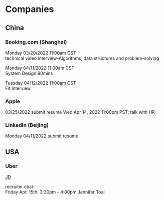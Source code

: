 # Companies

## China

### Booking.com (Shanghai)

Monday 03/20/2022 11:00am CST <br />
technical video interview-Algorithms, data structures and problem-solving

Monday 04/11/2022 11:00am CST <br />
System Design 90mins

Tuesday 04/12/2022 11:00am CST <br />
Fit Interview

### Apple
03/25/2022 submit resume
Wed Apr 14, 2022 11:00pm PST: talk with HR
### LinkedIn (Beijing)

Monday 04/11/2022 submit resume

## USA

### Uber
[JD](https://www.uber.com/global/en/careers/list/102107/)

recruiter chat: <br />
Friday Apr. 15th, 3:30pm - 4:00pm
Jennifer Toal
